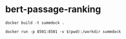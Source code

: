 # bert-passage-ranking


`docker build -t summdock .`

`docker run -p 8501:8501 -v $(pwd):/workdir summdock`